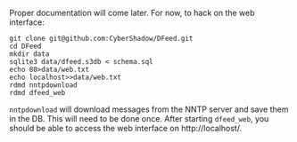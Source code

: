 Proper documentation will come later.
For now, to hack on the web interface:

    git clone git@github.com:CyberShadow/DFeed.git
    cd DFeed
    mkdir data
    sqlite3 data/dfeed.s3db < schema.sql
    echo 80>data/web.txt
    echo localhost>>data/web.txt
    rdmd nntpdownload
    rdmd dfeed_web

`nntpdownload` will download messages from the NNTP server and save
them in the DB. This will need to be done once.
After starting `dfeed_web`, you should be able to access the web
interface on http://localhost/.

